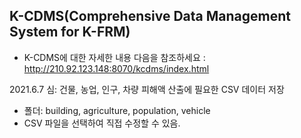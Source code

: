 ## K-CDMS(Comprehensive Data Management System for K-FRM) 
* K-CDMS에 대한 자세한 내용 다음을 참조하세요 : http://210.92.123.148:8070/kcdms/index.html


2021.6.7 심: 건물, 농업, 인구, 차량 피해액 산출에 필요한 CSV 데이터 저장
 - 폴더: building, agriculture, population, vehicle
 - CSV 파일을 선택하여 직접 수정할 수 있음.
